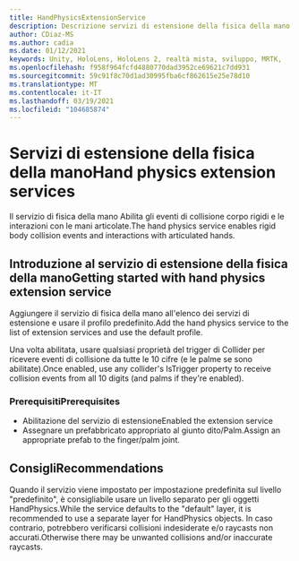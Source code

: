```yaml
---
title: HandPhysicsExtensionService
description: Descrizione servizi di estensione della fisica della mano.
author: CDiaz-MS
ms.author: cadia
ms.date: 01/12/2021
keywords: Unity, HoloLens, HoloLens 2, realtà mista, sviluppo, MRTK,
ms.openlocfilehash: f958f964fcfd4880770dad3952ce69621c7dd931
ms.sourcegitcommit: 59c91f8c70d1ad30995fba6cf862615e25e78d10
ms.translationtype: MT
ms.contentlocale: it-IT
ms.lasthandoff: 03/19/2021
ms.locfileid: "104685874"
---
```

# <a name="hand-physics-extension-services"></a><span data-ttu-id="e4de2-104">Servizi di estensione della fisica della mano</span><span class="sxs-lookup"><span data-stu-id="e4de2-104">Hand physics extension services</span></span>

<span data-ttu-id="e4de2-105">Il servizio di fisica della mano Abilita gli eventi di collisione corpo rigidi e le interazioni con le mani articolate.</span><span class="sxs-lookup"><span data-stu-id="e4de2-105">The hand physics service enables rigid body collision events and interactions with articulated hands.</span></span>

## <a name="getting-started-with-hand-physics-extension-service"></a><span data-ttu-id="e4de2-106">Introduzione al servizio di estensione della fisica della mano</span><span class="sxs-lookup"><span data-stu-id="e4de2-106">Getting started with hand physics extension service</span></span>

<span data-ttu-id="e4de2-107">Aggiungere il servizio di fisica della mano all'elenco dei servizi di estensione e usare il profilo predefinito.</span><span class="sxs-lookup"><span data-stu-id="e4de2-107">Add the hand physics service to the list of extension services and use the default profile.</span></span>

<span data-ttu-id="e4de2-108">Una volta abilitata, usare qualsiasi proprietà del trigger di Collider per ricevere eventi di collisione da tutte le 10 cifre (e le palme se sono abilitate).</span><span class="sxs-lookup"><span data-stu-id="e4de2-108">Once enabled, use any collider's IsTrigger property to receive collision events from all 10 digits (and palms if they're enabled).</span></span>

### <a name="prerequisites"></a><span data-ttu-id="e4de2-109">Prerequisiti</span><span class="sxs-lookup"><span data-stu-id="e4de2-109">Prerequisites</span></span>

- <span data-ttu-id="e4de2-110">Abilitazione del servizio di estensione</span><span class="sxs-lookup"><span data-stu-id="e4de2-110">Enabled the extension service</span></span>
- <span data-ttu-id="e4de2-111">Assegnare un prefabbricato appropriato al giunto dito/Palm.</span><span class="sxs-lookup"><span data-stu-id="e4de2-111">Assign an appropriate prefab to the finger/palm joint.</span></span>

## <a name="recommendations"></a><span data-ttu-id="e4de2-112">Consigli</span><span class="sxs-lookup"><span data-stu-id="e4de2-112">Recommendations</span></span>

<span data-ttu-id="e4de2-113">Quando il servizio viene impostato per impostazione predefinita sul livello "predefinito", è consigliabile usare un livello separato per gli oggetti HandPhysics.</span><span class="sxs-lookup"><span data-stu-id="e4de2-113">While the service defaults to the "default" layer, it is recommended to use a separate layer for HandPhysics objects.</span></span> <span data-ttu-id="e4de2-114">In caso contrario, potrebbero verificarsi collisioni indesiderate e/o raycasts non accurati.</span><span class="sxs-lookup"><span data-stu-id="e4de2-114">Otherwise there may be unwanted collisions and/or inaccurate raycasts.</span></span>
